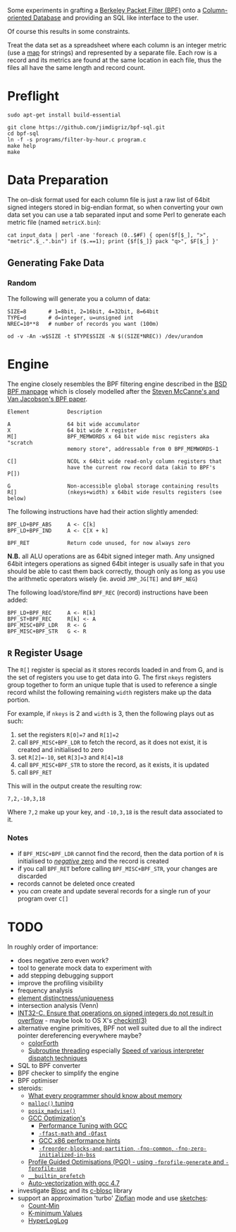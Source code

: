 Some experiments in grafting a [Berkeley Packet Filter (BPF)](http://en.wikipedia.org/wiki/Berkeley_Packet_Filter) onto a [Column-oriented Database](http://en.wikipedia.org/wiki/Column-oriented_DBMS) and providing an SQL like interface to the user.

Of course this results in some constraints.

Treat the data set as a spreadsheet where each column is an integer metric (use a [map](http://en.wikipedia.org/wiki/Associative_array) for strings) and represented by a separate file.  Each row is a record and its metrics are found at the same location in each file, thus the files all have the same length and record count.

# Preflight

    sudo apt-get install build-essential
    
    git clone https://github.com/jimdigriz/bpf-sql.git
    cd bpf-sql
    ln -f -s programs/filter-by-hour.c program.c
    make help
    make

# Data Preparation

The on-disk format used for each column file is just a raw list of 64bit signed integers stored in big-endian format, so when converting your own data set you can use a tab separated input and some Perl to generate each metric file (named `metricX.bin`):

    cat input_data | perl -ane 'foreach (0..$#F) { open($f[$_], ">", "metric".$_.".bin") if ($.==1); print {$f[$_]} pack "q>", $F[$_] }'

## Generating Fake Data

### Random

The following will generate you a column of data:

    SIZE=8       # 1=8bit, 2=16bit, 4=32bit, 8=64bit
    TYPE=d       # d=integer, u=unsigned int
    NREC=10**8   # number of records you want (100m)

    od -v -An -w$SIZE -t $TYPE$SIZE -N $((SIZE*NREC)) /dev/urandom

# Engine

The engine closely resembles the BPF filtering engine described in the [BSD BPF manpage](http://www.freebsd.org/cgi/man.cgi?bpf(4)) which is closely modelled after the [Steven McCanne's and Van Jacobson's BPF paper](http://usenix.org/publications/library/proceedings/sd93/mccanne.pdf).

    Element            Description
    
    A                  64 bit wide accumulator
    X                  64 bit wide X register
    M[]                BPF_MEMWORDS x 64 bit wide misc registers aka "scratch
                       memory store", addressable from 0 BPF_MEMWORDS-1
    
    C[]                NCOL x 64bit wide read-only column registers that
                       have the current row record data (akin to BPF's P[])
    
    G                  Non-accessible global storage containing results
    R[]                (nkeys+width) x 64bit wide results registers (see below)

The following instructions have had their action slightly amended:

    BPF_LD+BPF_ABS     A <- C[k]
    BPF_LD+BPF_IND     A <- C[X + k]
    
    BPF_RET            Return code unused, for now always zero

**N.B.** all ALU operations are as 64bit signed integer math.  Any unsigned 64bit integers operations as signed 64bit integer is usually safe in that you should be able to cast them back correctly, though only as long as you use the arithmetic operators wisely (ie. avoid `JMP_JG[TE]` and `BPF_NEG`)

The following load/store/find `BPF_REC` (record) instructions have been added:

    BPF_LD+BPF_REC     A <- R[k]
    BPF_ST+BPF_REC     R[k] <- A
    BPF_MISC+BPF_LDR   R <- G
    BPF_MISC+BPF_STR   G <- R

## `R` Register Usage

The `R[]` register is special as it stores records loaded in and from G, and is the set of registers you use to get data into G.  The first `nkeys` registers group together to form an unique tuple that is used to reference a single record whilst the following remaining `width` registers make up the data portion.

For example, if `nkeys` is 2 and `width` is 3, then the following plays out as such:

 1. set the registers `R[0]=7` and `R[1]=2`
 1. call `BPF_MISC+BPF_LDR` to fetch the record, as it does not exist, it is created and initialised to zero
 1. set `R[2]=-10`, set `R[3]=3` and `R[4]=18`
 1. call `BPF_MISC+BPF_STR` to store the record, as it exists, it is updated
 1. call `BPF_RET`

This will in the output create the resulting row:

    7,2,-10,3,18

Where `7,2` make up your key, and `-10,3,18` is the result data associated to it.

### Notes

 * if `BPF_MISC+BPF_LDR` cannot find the record, then the data portion of `R` is initialised to [*negative* zero](http://en.wikipedia.org/wiki/Signed_zero) and the record is created
 * if you call `BPF_RET` before calling `BPF_MISC+BPF_STR`, your changes are discarded
 * records cannot be deleted once created
 * you *can* create and update several records for a single run of your program over `C[]`

# TODO

In roughly order of importance:

 * does negative zero even work?
 * tool to generate mock data to experiment with
 * add stepping debugging support
 * improve the profiling visibility
 * frequency analysis
 * [element distinctness/uniqueness](http://en.wikipedia.org/wiki/Element_distinctness_problem)
 * intersection analysis (Venn)
 * [INT32-C. Ensure that operations on signed integers do not result in overflow](https://www.securecoding.cert.org/confluence/display/seccode/INT32-C.+Ensure+that+operations+on+signed+integers+do+not+result+in+overflow) - maybe look to OS X's [checkint(3)](https://developer.apple.com/library/mac/documentation/Darwin/Reference/Manpages/man3/checkint.3.html)
 * alternative engine primitives, BPF not well suited due to all the indirect pointer dereferencing everywhere maybe?
     * [colorForth](http://www.colorforth.com/forth.html)
     * [Subroutine threading](http://www.cs.toronto.edu/~matz/dissertation/matzDissertation-latex2html/node7.html) especially [Speed of various interpreter dispatch techniques](http://www.complang.tuwien.ac.at/forth/threading/)
 * SQL to BPF converter
 * BPF checker to simplify the engine
 * BPF optimiser
 * steroids:
     * [What every programmer should know about memory](http://www.akkadia.org/drepper/cpumemory.pdf)
     * [`malloc()` tuning](http://www.gnu.org/software/libc/manual/html_node/Malloc-Tunable-Parameters.html)
     * [`posix_madvise()`](http://www.freebsd.org/cgi/man.cgi?posix_madvise(2))
     * [GCC Optimization's](https://gcc.gnu.org/onlinedocs/gcc/Optimize-Options.html)
         * [Performance Tuning with GCC](http://www.redhat.com/magazine/011sep05/features/gcc/)
         * [`-ffast-math` and `-Ofast`](http://programerror.com/2009/09/when-gccs-ffast-math-isnt/)
         * [GCC x86 performance hints](https://software.intel.com/en-us/blogs/2012/09/26/gcc-x86-performance-hints)
         * [`-freorder-blocks-and-partition`, `-fno-common`, `-fno-zero-initialized-in-bss`](http://blog.mozilla.org/tglek/2010/03/05/mirror-mirror-on-the-wall-why-is-my-binary-slow/)
     * [Profile Guided Optimisations (PGO) - using `-fprofile-generate` and `-fprofile-use`](http://blog.mozilla.org/tglek/2010/04/12/squeezing-every-last-bit-of-performance-out-of-the-linux-toolchain/)
     * [`__builtin_prefetch`](https://gcc.gnu.org/onlinedocs/gcc-3.3.6/gcc/Other-Builtins.html#index-g_t_005f_005fbuiltin_005fprefetch-1861)
     * [Auto-vectorization with gcc 4.7](http://locklessinc.com/articles/vectorize/)
 * investigate [Blosc](http://www.blosc.org/) and its [c-blosc](https://github.com/Blosc/c-blosc) library
 * support an approximation 'turbo' [Zipfian](http://en.wikipedia.org/wiki/Zipf's_law) mode and use [sketches](http://en.wikipedia.org/wiki/Sketch_(mathematics)):
     * [Count-Min](https://sites.google.com/site/countminsketch/)
     * [K-minimum Values](http://research.neustar.biz/2012/07/09/sketch-of-the-day-k-minimum-values/)
     * [HyperLogLog](http://research.neustar.biz/2012/10/25/sketch-of-the-day-hyperloglog-cornerstone-of-a-big-data-infrastructure/)
